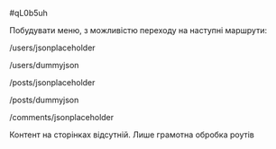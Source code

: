 #qL0b5uh

Побудувати меню, з можливістю переходу на наступні маршрути:

/users/jsonplaceholder

/users/dummyjson

/posts/jsonplaceholder

/posts/dummyjson

/comments/jsonplaceholder

Контент на сторінках відсутній. Лише грамотна обробка роутів
